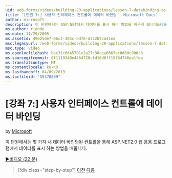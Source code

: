 ```yaml
---
uid: web-forms/videos/building-20-applications/lesson-7-databinding-to-user-interface-controls
title: '[단원 7:] 사용자 인터페이스 컨트롤에 데이터 바인딩 | Microsoft Docs'
author: microsoft
description: 이 단원에서는 ASP.NET에서 데이터를 표시 하는 방법을 배우게 됩니다&#160;2.0 웹 응용 프로그램의 일부 새 데이터 바인딩된 컨트롤을 통해.
ms.author: riande
ms.date: 11/29/2005
ms.assetid: 49625de7-06c3-484c-bd76-d322b9ca41ea
msc.legacyurl: /web-forms/videos/building-20-applications/lesson-7-databinding-to-user-interface-controls
msc.type: video
ms.openlocfilehash: bec31c6d45701e2a27c38cea066fec0d0dc908c8
ms.sourcegitcommit: 0f1119340e4464720cfd16d0ff15764746ea1fea
ms.translationtype: MT
ms.contentlocale: ko-KR
ms.lasthandoff: 04/09/2019
ms.locfileid: "59378809"
---
```

# <a name="lesson-7-databinding-to-user-interface-controls"></a>[강좌 7:] 사용자 인터페이스 컨트롤에 데이터 바인딩

by [Microsoft](https://github.com/microsoft)

이 단원에서는 몇 가지 새 데이터 바인딩된 컨트롤을 통해 ASP.NET2.0 웹 응용 프로그램에서 데이터를 표시 하는 방법을 배웁니다.

[&#9654;비디오 (22 분)](https://channel9.msdn.com/Blogs/ASP-NET-Site-Videos/lesson-7-databinding-to-user-interface-controls)

> [!div class="step-by-step"]
> [이전](lesson-6-working-with-stylesheets-and-master-pages.md)
> [다음](lesson-8-working-with-the-gridview-and-formview.md)
